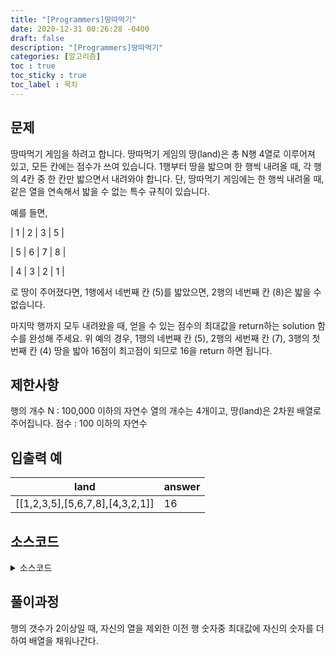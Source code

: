 ```yaml
---
title: "[Programmers]땅따먹기"
date: 2020-12-31 00:26:28 -0400
draft: false
description: "[Programmers]땅따먹기"
categories: [알고리즘]
toc : true
toc_sticky : true
toc_label : 목차
---
```


## 문제

땅따먹기 게임을 하려고 합니다. 땅따먹기 게임의 땅(land)은 총 N행 4열로 이루어져 있고, 모든 칸에는 점수가 쓰여 있습니다. 1행부터 땅을 밟으며 한 행씩 내려올 때, 각 행의 4칸 중 한 칸만 밟으면서 내려와야 합니다. 단, 땅따먹기 게임에는 한 행씩 내려올 때, 같은 열을 연속해서 밟을 수 없는 특수 규칙이 있습니다.

예를 들면,

| 1 | 2 | 3 | 5 |

| 5 | 6 | 7 | 8 |

| 4 | 3 | 2 | 1 |

로 땅이 주어졌다면, 1행에서 네번째 칸 (5)를 밟았으면, 2행의 네번째 칸 (8)은 밟을 수 없습니다.

마지막 행까지 모두 내려왔을 때, 얻을 수 있는 점수의 최대값을 return하는 solution 함수를 완성해 주세요. 위 예의 경우, 1행의 네번째 칸 (5), 2행의 세번째 칸 (7), 3행의 첫번째 칸 (4) 땅을 밟아 16점이 최고점이 되므로 16을 return 하면 됩니다.

## 제한사항

행의 개수 N : 100,000 이하의 자연수
열의 개수는 4개이고, 땅(land)은 2차원 배열로 주어집니다.
점수 : 100 이하의 자연수

## 입출력 예

|land|answer|
|---|---|
|[[1,2,3,5],[5,6,7,8],[4,3,2,1]]|16|

## 소스코드

<details>
<summary>소스코드</summary>
<div markdown="1">

```java

class Solution {
   int solution(int[][] land) {
		int answer = 0;

		if(land.length>=2) {
			for(int i=1;i<land.length;i++) {
				land[i][0]=Math.max(land[i-1][0], Math.max(land[i-1][1], land[i-1][3]))+land[i][j];
				land[i][1]=Math.max(land[i-1][0], Math.max(land[i-1][2], land[i-1][3]))+land[i][j];
				land[i][2]=Math.max(land[i-1][0], Math.max(land[i-1][1], land[i-1][3]))+land[i][j];			
				land[i][3]=Math.max(land[i-1][0], Math.max(land[i-1][1], land[i-1][2]))+land[i][j];
			}
		}

		for(int j=0;j<4;j++) {
			answer = Math.max(answer, land[land.length-1][j]);
		}
		return answer;
	}
}
```
</div>
</details>

## 풀이과정
행의 갯수가 2이상일 때, 자신의 열을 제외한 이전 행 숫자중 최대값에 자신의 숫자를 더하여 배열을 채워나간다.